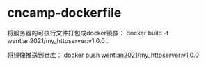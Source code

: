 # cncamp-dockerfile

将服务器的可执行文件打包成docker镜像：
docker build -t wentian2021/my_httpserver:v1.0.0 .

将镜像推送到仓库：
docker push wentian2021/my_httpserver:v1.0.0
